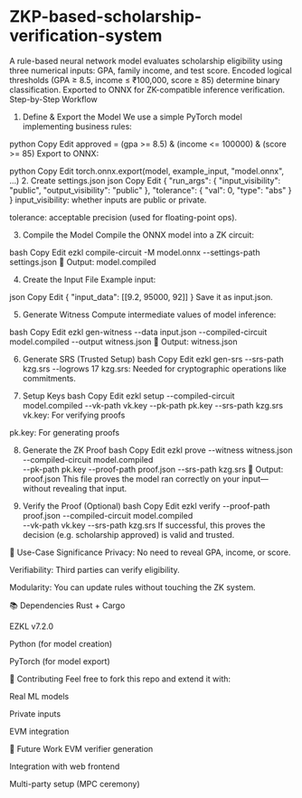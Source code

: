 # ZKP-based-scholarship-verification-system
A rule-based neural network model evaluates scholarship eligibility using three numerical inputs: GPA, family income, and test score. Encoded logical thresholds (GPA ≥ 8.5, income ≤ ₹100,000, score ≥ 85) determine binary classification. Exported to ONNX for ZK-compatible inference verification.
Step-by-Step Workflow
1. Define & Export the Model
We use a simple PyTorch model implementing business rules:

python
Copy
Edit
approved = (gpa >= 8.5) & (income <= 100000) & (score >= 85)
Export to ONNX:

python
Copy
Edit
torch.onnx.export(model, example_input, "model.onnx", ...)
2. Create settings.json
json
Copy
Edit
{
  "run_args": {
    "input_visibility": "public",
    "output_visibility": "public"
  },
  "tolerance": {
    "val": 0,
    "type": "abs"
  }
}
input_visibility: whether inputs are public or private.

tolerance: acceptable precision (used for floating-point ops).

3. Compile the Model
Compile the ONNX model into a ZK circuit:

bash
Copy
Edit
ezkl compile-circuit -M model.onnx --settings-path settings.json
🔹 Output: model.compiled

4. Create the Input File
Example input:

json
Copy
Edit
{
  "input_data": [[9.2, 95000, 92]]
}
Save it as input.json.

5. Generate Witness
Compute intermediate values of model inference:

bash
Copy
Edit
ezkl gen-witness --data input.json --compiled-circuit model.compiled --output witness.json
🔹 Output: witness.json

6. Generate SRS (Trusted Setup)
bash
Copy
Edit
ezkl gen-srs --srs-path kzg.srs --logrows 17
kzg.srs: Needed for cryptographic operations like commitments.

7. Setup Keys
bash
Copy
Edit
ezkl setup --compiled-circuit model.compiled --vk-path vk.key --pk-path pk.key --srs-path kzg.srs
vk.key: For verifying proofs

pk.key: For generating proofs

8. Generate the ZK Proof
bash
Copy
Edit
ezkl prove --witness witness.json --compiled-circuit model.compiled \
--pk-path pk.key --proof-path proof.json --srs-path kzg.srs
🔹 Output: proof.json
This file proves the model ran correctly on your input—without revealing that input.

9. Verify the Proof (Optional)
bash
Copy
Edit
ezkl verify --proof-path proof.json --compiled-circuit model.compiled \
--vk-path vk.key --srs-path kzg.srs
If successful, this proves the decision (e.g. scholarship approved) is valid and trusted.

🔐 Use-Case Significance
Privacy: No need to reveal GPA, income, or score.

Verifiability: Third parties can verify eligibility.

Modularity: You can update rules without touching the ZK system.

📚 Dependencies
Rust + Cargo

EZKL v7.2.0

Python (for model creation)

PyTorch (for model export)

🤝 Contributing
Feel free to fork this repo and extend it with:

Real ML models

Private inputs

EVM integration

🧩 Future Work
EVM verifier generation

Integration with web frontend

Multi-party setup (MPC ceremony)
